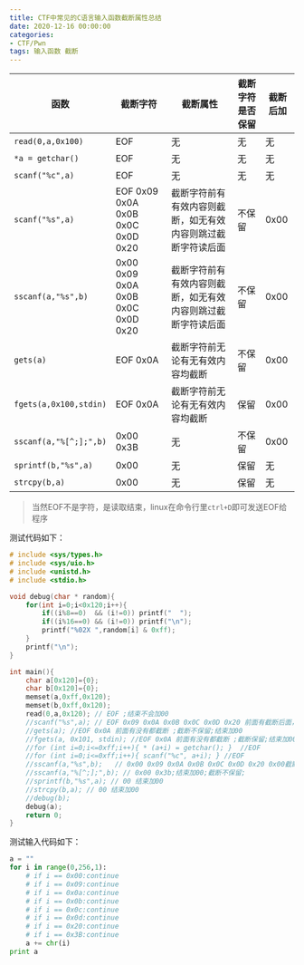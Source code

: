 ```yaml
---
title: CTF中常见的C语言输入函数截断属性总结
date: 2020-12-16 00:00:00
categories:
- CTF/Pwn
tags: 输入函数 截断
---
```


|          函数              | 截断字符                         | 截断属性                                             | 截断字符是否保留 | 截断后加 |
| ---------------------- | ---------------------------------- | ---------------------------------------------------- | ------------ | -------- |
| `read(0,a,0x100)`       | EOF                                | 无                                                   | 无           | 无       |
| `*a = getchar()`              | EOF                                | 无                                                   | 无           | 无       |
| `scanf("%c",a)`         | EOF                                | 无                                                   | 无           | 无       |
| `scanf("%s",a)`          | EOF 0x09 0x0A 0x0B 0x0C 0x0D 0x20  | 截断字符前有有效内容则截断，如无有效内容则跳过截断字符读后面 | 不保留       | 0x00     |
| `sscanf(a,"%s",b)`       | 0x00 0x09 0x0A 0x0B 0x0C 0x0D 0x20 | 截断字符前有有效内容则截断，如无有效内容则跳过截断字符读后面 | 不保留       | 0x00     |
| `gets(a)`                | EOF 0x0A                           | 截断字符前无论有无有效内容均截断                     | 不保留       | 0x00     |
| `fgets(a,0x100,stdin)` | EOF 0x0A                           | 截断字符前无论有无有效内容均截断                     | 保留         | 0x00     |
| `sscanf(a,"%[^;];",b)`   | 0x00 0x3B                          | 无                                                   | 不保留       | 0x00     |
| `sprintf(b,"%s",a)`      | 0x00                               | 无                                                   | 保留         | 无       |
| `strcpy(b,a)`            | 0x00                               | 无                                                   | 保留         | 无       |


> 当然EOF不是字符，是读取结束，linux在命令行里`ctrl+D`即可发送EOF给程序

测试代码如下：  


```c
# include <sys/types.h>
# include <sys/uio.h>
# include <unistd.h>
# include <stdio.h>

void debug(char * random){
    for(int i=0;i<0x120;i++){
        if((i%8==0)  && (i!=0)) printf("  ");
        if((i%16==0) && (i!=0)) printf("\n");
        printf("%02X ",random[i] & 0xff);
    }
    printf("\n");
}

int main(){
    char a[0x120]={0};
    char b[0x120]={0};
    memset(a,0xff,0x120);
    memset(b,0xff,0x120);
    read(0,a,0x120); // EOF ;结束不会加00
    //scanf("%s",a); // EOF 0x09 0x0A 0x0B 0x0C 0x0D 0x20 前面有截断后面，前面没有跳过读后面 ; 截断不保留;结束加00
    //gets(a); //EOF 0x0A 前面有没有都截断 ;截断不保留;结束加00
    //fgets(a, 0x101, stdin); //EOF 0x0A 前面有没有都截断 ;截断保留;结束加00 
    //for (int i=0;i<=0xff;i++){ * (a+i) = getchar(); }  //EOF
    //for (int i=0;i<=0xff;i++){ scanf("%c", a+i); } //EOF
    //sscanf(a,"%s",b);   // 0x00 0x09 0x0A 0x0B 0x0C 0x0D 0x20 0x00截断，其他的前面有截断后面，前面没有跳过读后面;截断不保留;结束加00
    //sscanf(a,"%[^;];",b); // 0x00 0x3b;结束加00;截断不保留;
    //sprintf(b,"%s",a); // 00 结束加00
    //strcpy(b,a); // 00 结束加00
    //debug(b);
    debug(a);
    return 0;
}
```

测试输入代码如下：

```python
a = ""
for i in range(0,256,1):
    # if i == 0x00:continue
    # if i == 0x09:continue
    # if i == 0x0a:continue
    # if i == 0x0b:continue
    # if i == 0x0c:continue
    # if i == 0x0d:continue
    # if i == 0x20:continue
    # if i == 0x3B:continue
    a += chr(i)
print a
```